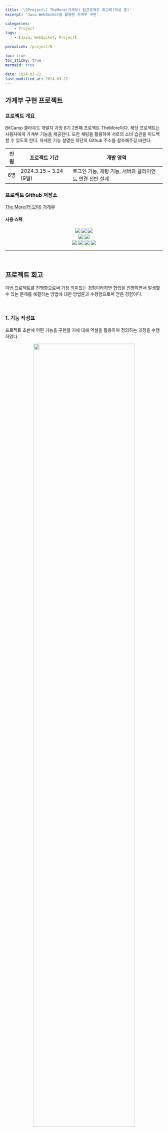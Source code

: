 ```yaml
---
title: '\[Project\] TheMore(가계부) 팀프로젝트 회고록(작성 중)'
excerpt: 'Java WebSocket을 활용한 가계부 구현'

categories:
    - Project
tags:
    - [Java, WebSocket, Project]

permalink: /project/6

toc: true
toc_sticky: true
mermaid: true

date: 2024-03-22
last_modified_at: 2024-03-22
---
```


<script src="https://cdn.jsdelivr.net/npm/mermaid/dist/mermaid.min.js"></script>

## 가계부 구현 프로젝트

### 프로젝트 개요

BitCamp 클라우드 개발자 과정 8기 2번째 프로젝트 TheMore이다.
해당 프로젝트는 사용자에게 가계부 기능을 제공한다. 또한 채팅을 활용하여 서로의 소비 습관을 피드백 할 수 있도록 한다.
자세한 기능 설명은 하단의 Github 주소를 참조해주길 바란다.

| 인원 | 프로젝트 기간          | 개발 영역                                                |
| ---- | ---------------------- | -------------------------------------------------------- |
| 6명  | 2024.3.15 ~ 3.24 (9일) | 로그인 기능, 채팅 기능, 서버와 클라이언트 연결 전반 설계 |

### 프로젝트 Github 저장소

[The More(더 모아) 가계부](https://github.com/iiiiii-dle/TheMore)

#### 사용 스택

<p align="center" style="margin: 0">
<img src="https://img.shields.io/badge/HTML5-E34F26?style=for-the-badge&logo=HTML5&logoColor=white">
<img src="https://img.shields.io/badge/CSS3-1572B6?style=for-the-badge&logo=CSS3&logoColor=white">
<img src="https://img.shields.io/badge/Javascript-F7DF1E?style=for-the-badge&logo=Javascript&logoColor=white">
</p>

<p align ="center" style="margin: 0">
<img src="https://img.shields.io/badge/java-007396?style=for-the-badge&logo=openjdk&logoColor=white">
<img src="https://img.shields.io/badge/MySQL-4479A1?style=for-the-badge&logo=MySQL&logoColor=white">
</p>

<p align="center" style="margin: 0">
<img src="https://img.shields.io/badge/Figma-F24E1E?style=for-the-badge&logo=Figma&logoColor=white">
<img src="https://img.shields.io/badge/Slack-4A154B?style=for-the-badge&logo=Slack&logoColor=white">
<img src="https://img.shields.io/badge/Notion-000000?style=for-the-badge&logo=Notion&logoColor=white">
<img src="https://img.shields.io/badge/Github-181717?style=for-the-badge&logo=Github&logoColor=white">
</p>

---

<br>

## 프로젝트 회고

이번 프로젝트를 진행함으로써 가장 의미있는 경험이라하면 협업을 진행하면서 발생할 수 있는 문제를 해결하는 방법에 대한 방법론과 수행함으로써 얻은 경험이다.

<br>

### 1. 기능 작성표

프로젝트 초반에 어떤 기능을 구현할 지에 대해 엑셀을 활용하여 정의하는 과정을 수행하였다.

<p align = "center">
    <img src="/assets/images/project/TheMore/6-1.png" width="80%">
</p>

해당 과정을 통해 여러 이점을 얻을 수 있었는데 내용은 다음과 같았다.

1. 기능들을 미리 정의함으로써 팀원끼리 역할을 분류하는 과정이 수월했다.
2. 팀원들이 업무가 끊난 후 다음 할 업무를 찾지 못하여 발생하는 공백 시간을 최소화 할 수 있다.
3. 이미 자신의 업무를 끝낸 팀원이 개발한 기능과 연계되는 영역을 구현하는 팀원을 돕도록 하여 우선 순위가 잡혔다.
4. 우선순위를 확실하게 하여 부기능을 구현하느라 핵심 기능을 소홀히 하는 경우가 없어졌다.

그외에도 하술할 ERD 작성이나 Figma 작성에 필요한 기본적인 정보를 정의할 수 있는 등 전체적인 설계의 밑바탕이 되었다.

<br>

### 2. ERD 작성

앞에서 언급한 기능 작성표를 기반으로 필요한 데이터를 추출하여 DB 스키마 설계하였다.

<p align = "center">
    <img src="/assets/images/project/TheMore/6-2.png" width="80%">
</p>

ERD표를 통하여 개발 도중에 필요한 데이터가 갑작스럽게 추가되는 케이스가 발생하지 않아 개발 중 어려움은 없었지만
일부 기능이 시간 관계 상 미구현으로 전환되면서 `사용되지 않는 값`이 유지되는 경우가 발생하였다.  
불필요한 영역이지만 로직을 삭제하는 작업이 필요하여 오류 발생 가능성 등 시간 문제 상으로 유지하였다.

<br>

### 3. Figma 작성

메인 페이지 화면 설계

<p align = "center">
    <img src="/assets/images/project/TheMore/6-3.png" width="80%">
</p>

페이지의 디자인을 정의함으로써 대략적인 웹페이지 이동 등 전체적인 구조에 대한 이해가 높아졌으며 각자의 특색이 아닌 색감과 같은 디자인이 통일됨

<br>
<br>

### 4. Github 설정

깃허브 기능은 유용하지만 개인이 사용했을 때도 여러번 날려먹은 경험이 있는지라 어떻게 처리를 해야할지 고민이 많았다.  
<br>
다행히 같은 팀원 중 팀 프로젝트 경험을 가지신 분이 길을 제시해주셔서 다음과 같은 방법을 적용했다.

<div class="mermaid" style="overflow:scroll;">
%%{init: { 'logLevel': 'debug', 'theme': 'dark', 'orientation': 'vertical' } }%%
gitGraph
    commit id: "init"
    branch dev_front
    commit id: "init_front"
    checkout main
    branch dev_back
    commit id: "init_back"
    checkout dev_front
    branch fe/feat/func1
    checkout dev_front
    branch fe/feat/func2
    checkout fe/feat/func1
    commit id: "프론트 기능 개발"
    checkout fe/feat/func2
    commit id: "프론트 기능 개발2"
    checkout dev_front
    merge fe/feat/func1
    merge fe/feat/func2
    checkout dev_back
    branch be/feat/func1
    commit id: "백엔드 기능 개발"
    checkout dev_back
    merge be/feat/func1
    checkout dev_back
    branch be/fix/fix1
    commit id: "기능 버그 픽스"
    checkout dev_back
    merge be/fix/fix1
    checkout main
    merge dev_front
    merge dev_back

</div>

#### Branch 생성

우선 main 브랜치에서 영역에 따라 2개의 브랜치를 분리하였다.

-   main branch: 프로젝트 종료 시 백엔드, 프론트엔드 Merge

    -   dev-front : 프론트엔드 개발 코드 작성
    -   dev-back : 백엔드 개발 코드 작성

추가적으로 팀원이 추가적인 기능을 개발하거나 버그를 수정하였을 경우 새로운 브랜치를 특정 명명 규칙을 통해 생성하였다.

-   fe : 프론트 branch
-   be : 백엔드 branch

    -   feat: 신규 기능 개발
    -   fix: 버그 픽스
        -   기능 설명

ex) 프론트 엔드 신규 기능 개발

```git
$ git branch fe/feat/{신규 기능 이름} dev-front

$ git checkout fe/feat/{신규 기능 이름}
```

ex2) 백엔드 버그 픽스

```git
$ git branch be/fix/{신규 기능 이름} dev-back

$ git checkout be/fix/{신규 기능 이름}
```

#### Pull Request

여러 생성된 브랜치들을 다시 dev_front나 dev_back에 통합하기 위해서는 Pull Request를 요청하도록 했다.

<p align = "center">
    <img src="/assets/images/project/TheMore/6-6.png" width="80%">
</p>

상단의 이미지와 같이 여러 Pull Request를 한번에 모아서 Merge를 실행하여 처리 한 후 각자의 Local Branch에 Pull을 받아서 Conflict 발생을 최소화 시켰다. 작업 영역이 겹치지 않는 이상 왠만해서는 Conflict가 발생하지 않았다.

#### 사용 중 발생한 몇가지 문제

미리 정해둔 약속으로 인해 일어날 불상사를 최소화하긴 했지만 그래도 프로젝트를 진행하는 도중에 2~3가지의 문제가 발생하였다.

-   branch를 Pull Request하지 않고 삭제하는 경우
    -   ~~이건 내가 너무 멍청했다.~~
-   branch 영역이 Conflict 발생 없이 일부 덮어 씌어 지는 경우
    -   왜 Conflict가 발생하지 않는지는 모르겠지만 작성한 파일의 일부 데이터가 날아가는 문제가 발생하였다.
    -   Merge 히스토리를 살펴 비교하면서 삭제된 데이터를 복구하였다.
-   Main branch 통합 에러
    -   초기 프로젝트 진행 시 main 브랜치를 다른 곳으로 옮기는 과정에서 dev-front와 dev-back사이의 base가 달라서 문제가 발생한 것 같다.
    -   Conflict를 일일이 해결하였으나 해결 후에도 유실된 코드가 발생하였다
    -   rebase를 진행하기에는 마찬가지로 유실의 우려가 존재하였다.
    -   임시방편으로 모든 파일을 삭제하고 복사/붙여넣기 하는 형식으로 통합 처리하였음

<br>

### 5. Slack

모든 업무에 관한 내용은 Slack을 사용하여 공유하였으며 허들 기능을 통한 화상 통신과 화면 공유, 스레드 기능을 활용하여 특정 업무에 대한 토론을 확인할 수 있었다.  
그리고 Github를 Slack과 연동하여 Pull Request가 올라온 기록을 실시간으로 확인하여 프로젝트 Merge 타이밍을 유동적으로 조정하였다.

<p align = "center">
    <img src="/assets/images/project/TheMore/6-4.png" width="80%">
</p>

<br>

### 6. Notion

칸반보드를 작성하여 팀원이 진행 과정을 한눈에 파악할 수 있었다. 이를 통해 업무가 어떻게 진행되는지 완성도가 어느정도되는지 대략적인 일정을 가늠할 수 있었다.
특히 연계되는 기능이 완성된 경우 빠르게 Merge를 진행하여 개발한 기능을 가져와 연계하였다.

<p align = "center">
    <img src="/assets/images/project/TheMore/6-5.png" width="80%">
</p>

---

<br>

## 프로젝트 후기

<br>

### WebSocket 제한

캠프과정에서 학습한 영역만 사용하다 보니 RestApi를 활용하지 않고 WebSocket만을 이용하여 통신을 전달하였다. 해당 문제로 인해 페이지를 이동할 때마다 웹소켓이 끊어지므로 페이지별로 웹소켓을 다시 연결할 필요가 생겼다.
또한 소켓에서 전송하는 JSON 데이터 내부에 일일이 CMD 키 값을 넣어 서버에서 실행시킬 기능을 정의할 필요가 있었다.

가계부나 로그인 기능은 웹소켓을 이용하여 실시간 통신을 요구하지 않으므로 서버측에 불필요한 리소스 사용이나 웹소켓을 사용하기 위해서 설계적으로 불필요하다 싶은 것을 구현하는데 시간을 사용한 점에 대해서는 아쉬움이 남는다. 그래도 프로젝트에 부적합한 기술을 사용했다는 점에서 아쉬움이 남을 뿐 실제 웹 소켓 통신을 활용하여 JSON 데이터를 주고 받는 과정 대한 이해와 원하는 기능을 수행하기 위한 분류 등을 경험하여 소켓 통신의 이해도가 상승했다는 점에서는 긍정적으로 생각한다.
<br>

### Session

로그인 후 인증을 위해서 브라우저의 Session Storage에 DB의 User정보를 저장하여 소켓 통신을 할 경우 서버에 전송하여 사용자를 인증을 하는데 사용하였다.
원래라면 서버 내부에서 세션 값을 생성하고 세션 값을 키값으로 User정보를 밸류 값으로 하는 저장소를 구현하여 설계해야 하지만 시간 문제 상으로 UserId 값을 그대로 클라이언트 쪽으로 보내는 방식을 사용했다. ~~해킹에 아주 취약한 방식~~ 더불어 User값이 삭제되지 않아 메모리를 점유하고 있는 문제가 존재했다.

다음 프로젝트에서는 Session값과 UserId값을 매칭하여 인메모리 캐시인 Redis에 저장하는 것을 목표로 하고자 한다. Redis를 활용하면 일정 시간이 지나면 정보를 삭제하는 기능으로 세션 만료 시간이 지나면 로그아웃이 되며, 인메모리이지만 스냅 샷을 통해 디스크에 데이터가 저장되어 서버 다운되더라도 인증 정보 유지 등 인증 구현에 있어서 다방면으로 활용할 수 있는 기술이라고 생각된다.

<br>

### Front와 BackEnd 교차

소켓 통신으로 JSON 데이터를 주고 받았을 경우 어떤 형식의 데이터를 주고 받을 지 키값과 밸류를 미리 정의하지 않아서 프론트와 백엔드 사이 데이터를 전달하는 영역에서 약간의 시행착오를 겪는 시간이 존재하였다. 특히 소켓 통신만을 이용하다 보니 각 데이터 패킷의 구분을 일일이 if문으로 정의하다 보니 모호해진 점도 있다.
프론트 엔드와 백엔드 사이의 어떤 데이터를 전송할지 데이터 흐름도를 작성할 필요성을 느꼈다.

<br>

### 보안

프로젝트를 개발하면서 시간에 쫓겨 보안과 관련된 사항을 배제한 상태로 구현하였다.
앞서 설명한 Session값을 그대로 UserId값을 가져오는 방법이나 수입, 지출 내역과 같은 사용자 정보에 대해서도 DB의 Id값으로 클라이언트에게 전송하여 값을 수정, 삭제하므로 보안에 있어서 클라이언트에게 너무 많은 정보를 공개했다는 생각이 든다.

해결 방법으로 생각한 것은 결국 복합키를 사용하여 서버에서 데이터를 탐색하는 방법이다. 각 컬럼의 정보를 조합하여 Unique키를 만들어 공개하기 어려운 Id값을 숨기는 방법에 대해 고려해보아야겠다. 다만 탐색 시간이 증가하는 문제에 대해서는 다시 한번 고려해볼 필요가 있다고 생각한다.

---

<script>
mermaid.initialize({startOnLoad:true});
window.mermaid.init(undefined, document.querySelectorAll('.mermaid'));
</script>
